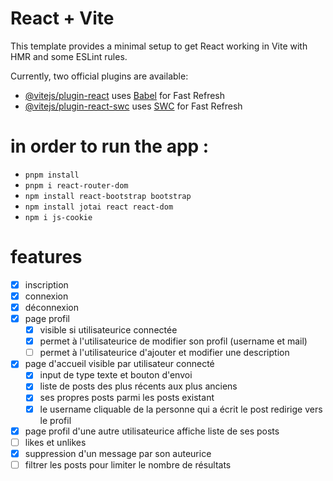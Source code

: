 # React + Vite

This template provides a minimal setup to get React working in Vite with HMR and some ESLint rules.

Currently, two official plugins are available:

- [@vitejs/plugin-react](https://github.com/vitejs/vite-plugin-react/blob/main/packages/plugin-react/README.md) uses [Babel](https://babeljs.io/) for Fast Refresh
- [@vitejs/plugin-react-swc](https://github.com/vitejs/vite-plugin-react-swc) uses [SWC](https://swc.rs/) for Fast Refresh

# in order to run the app :
- ```pnpm install```
- ```pnpm i react-router-dom```
- ```npm install react-bootstrap bootstrap```
- ```npm install jotai react react-dom```
- ```npm i js-cookie```

# features
- [x] inscription
- [x] connexion
- [x] déconnexion
- [x] page profil
  - [x] visible si utilisateurice connectée
  - [x] permet à l'utilisateurice de modifier son profil (username et mail)
  - [ ] permet à l'utilisateurice d'ajouter et modifier une description
- [x] page d'accueil visible par utilisateur connecté
  - [x] input de type texte et bouton d'envoi
  - [x] liste de posts des plus récents aux plus anciens
  - [x] ses propres posts parmi les posts existant
  - [x] le username cliquable de la personne qui a écrit le post redirige vers le profil
- [x] page profil d'une autre utilisateurice affiche liste de ses posts
- [ ] likes et unlikes
- [x] suppression d'un message par son auteurice
- [ ] filtrer les posts pour limiter le nombre de résultats
